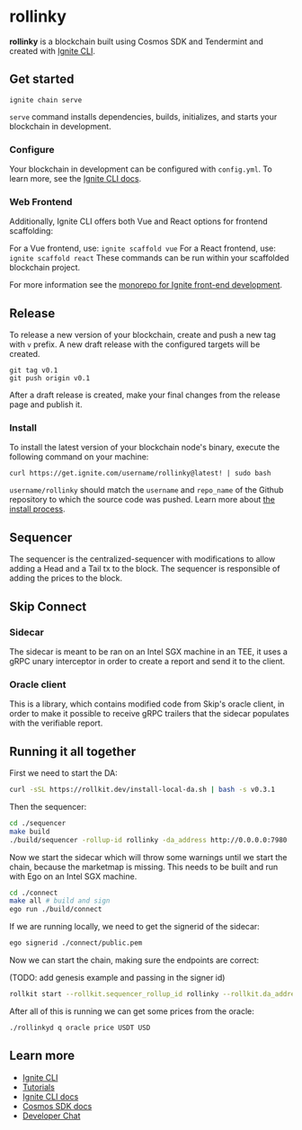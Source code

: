 # rollinky
**rollinky** is a blockchain built using Cosmos SDK and Tendermint and created with [Ignite CLI](https://ignite.com/cli).

## Get started

```
ignite chain serve
```

`serve` command installs dependencies, builds, initializes, and starts your blockchain in development.

### Configure

Your blockchain in development can be configured with `config.yml`. To learn more, see the [Ignite CLI docs](https://docs.ignite.com).

### Web Frontend

Additionally, Ignite CLI offers both Vue and React options for frontend scaffolding:

For a Vue frontend, use: `ignite scaffold vue`
For a React frontend, use: `ignite scaffold react`
These commands can be run within your scaffolded blockchain project. 


For more information see the [monorepo for Ignite front-end development](https://github.com/ignite/web).

## Release
To release a new version of your blockchain, create and push a new tag with `v` prefix. A new draft release with the configured targets will be created.

```
git tag v0.1
git push origin v0.1
```

After a draft release is created, make your final changes from the release page and publish it.

### Install
To install the latest version of your blockchain node's binary, execute the following command on your machine:

```
curl https://get.ignite.com/username/rollinky@latest! | sudo bash
```
`username/rollinky` should match the `username` and `repo_name` of the Github repository to which the source code was pushed. Learn more about [the install process](https://github.com/allinbits/starport-installer).

## Sequencer

The sequencer is the centralized-sequencer with modifications to allow adding a Head and a Tail tx to the block. The sequencer is responsible of adding the prices to the block.

## Skip Connect

### Sidecar

The sidecar is meant to be ran on an Intel SGX machine in an TEE, it uses a gRPC unary interceptor in order to create a report and send it to the client.

### Oracle client

This is a library, which contains modified code from Skip's oracle client, in order to make it possible to receive gRPC trailers that the sidecar populates with the verifiable report.

## Running it all together

First we need to start the DA:

```bash
curl -sSL https://rollkit.dev/install-local-da.sh | bash -s v0.3.1
```

Then the sequencer:

```bash 
cd ./sequencer
make build
./build/sequencer -rollup-id rollinky -da_address http://0.0.0.0:7980
```

Now we start the sidecar which will throw some warnings until we start the chain, because the marketmap is missing. This needs to be built and run with Ego on an Intel SGX machine.

```bash
cd ./connect
make all # build and sign
ego run ./build/connect
```

If we are running locally, we need to get the signerid of the sidecar:
    
```bash
ego signerid ./connect/public.pem
```

Now we can start the chain, making sure the endpoints are correct:

(TODO: add genesis example and passing in the signer id)

```bash
rollkit start --rollkit.sequencer_rollup_id rollinky --rollkit.da_address http://localhost:7980 --rollkit.sequencer_address 0.0.0.0:50051  --rollkit.aggregator --rollkit.lazy_block_time=1m0s --rollkit.lazy_aggregator true
```

After all of this is running we can get some prices from the oracle:

```bash
./rollinkyd q oracle price USDT USD
```

## Learn more

- [Ignite CLI](https://ignite.com/cli)
- [Tutorials](https://docs.ignite.com/guide)
- [Ignite CLI docs](https://docs.ignite.com)
- [Cosmos SDK docs](https://docs.cosmos.network)
- [Developer Chat](https://discord.gg/ignite)
